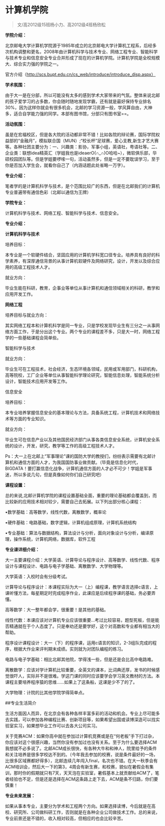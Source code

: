 
# 计算机学院  

> 文/高2012级15班杨小力、高2012级4班杨欣松  



**学院介绍：**

北京邮电大学计算机学院源于1985年成立的北京邮电大学计算机工程系，后经多次机构调整和更名，2008年由计算机科学与技术专业、网络工程专业、智能科学与技术专业和信息安全专业合并形成了现在的计算机学院。计算机学院是全校规模大、综合实力强的学院之一。

官方介绍（http://scs.bupt.edu.cn/cs_web/introduce/introduce_disp.aspx）



**学术氛围：**

由于大一是在分部，所以可能没有太多的感到学术大家带来的气氛。整体来说北邮的孩子爱学习的占多数，你会随时随地发现学霸，还有就是最好保持专业排名30%，因为这样你就会有很多机会，北邮的学习资源一般，学风算自由，大神多，适合自学能力强的同学。本部有图书馆，分部只有图书室==。


**活动氛围：**

虽是在宏福校区，但是各大院的活动都非常不错！比如各院的辩论赛，国际学院权益部的“金融月”，模拟联合国（MUN）;“校长杯”足球赛，爱心支教,新生才艺大赛等。各种社团主要分为：一、兴趣类：影协，军事小组，英语社，粤语社等。二、企业类：联想idea精英汇（学姐我也是ideaerO(∩_∩)O哈哈~），微软俱乐部，华硕校园团队等。但是学姐要啰嗦一句，活动虽然多，但是一定不要耽误学习，至于你是否加入学生会，就看你自己了（内涵话题此处省略一万字）。



**专业介绍：**

笔者学的是计算机科学与技术，是个范围比较广的东西，但是在北邮我们的计算机专业普遍带有通信色彩（北邮以通信为王牌）



**学院专业：**

计算机科学与技术、网络工程、智能科学与技术、信息安全。



**专业介绍：**

**计算机科学与技术**

培养目标：

本专业是一个软硬件结合，坚固应用的计算机学科宽口径专业。培养具有良好的科学素养，有深厚通信背景的从事计算机软硬件及网络研究，设计，开发以及综合应用的高级工程技术人才。


就业方向：

毕业生能在科研，教育，企事业等单位从事计算机和通信领域相关的科研，教学和应用开发工作。

**网络工程**

培养目标与就业方向：

其实网络工程本和计算机科学是同一专业，只是学校发现毕业生有三分之一从事网络方面工作，于是分出这个专业。两个专业的课程差不多，只是大一时，网络工程学的一些基础课程会简单些。



智能科学与技术

就业方向：

毕业生可在工程技术，社会经济，生态环境各领域，民用或军用部门，科研机构，高等院校，工厂企业等单位从事智能科学理论研究，智能信息处理，智能系统分析设计，智能技术应用开发等工作。

信息安全

培养目标：

本专业培养掌握信息安全的基本理论与方法，具备系统工程，计算机技术和网络技术等方面的专业知识。

就业方向：

毕业生可在信息产业以及其他国民经济部门从事各类信息安全系统，计算机安全系统的设计，开发，研究，教学等工作的高级工程技术人才。

Ps：大一上在北邮上“军事理论”课的国防大学的教授们，纷纷表示需要有北邮计算机和通信方面的人才，为我国国防事业做贡献。（毕竟是信息化时代，BIGDATA！要打赢信息化战争，计算机通信方面的人才必不可少！学姐是军事迷，所以多说几句，但是真像如何你们自己研究吧）



**课程设置：**

总的来说,北邮计算机学院的课程设置基础全面，重要的理论基础都会覆盖到，而比较新的应用技术相对较少，需要自己去拓展。以下列出部分核心课程：

•数学基础：高等数学，线性代数，离散数学，概率论

•硬件基础：电路基础，数字逻辑，计算机组成原理，计算机系统结构

•专业基础：算法与数据结构，算法设计与分析，面向对象设计与分析，编译原理，操作系统，计算机网络，数据库，软件工程



**专业课详细介绍：**

大一主要课程介绍：大学英语、计算导论与程序设计、高等数学、线性代数、程序设计与课程设计、电路与电子学基础、离散数学、大学物理等。

大学英语：入校时会有分级考试。

计算导论与程序设计：本课程实际为大一（上）编程课，教学语言选择c语言，上课听懂方法，每星期定时完成程序作业，此课应是后续程序课的基础，务必要弄懂。

高等数学：大一整年都会学，很重要！是其他的基础。

线性代数：本课应该对计算机专业应该很重要…考过比较容易，题型死板，但是能否精通就在于个人态度了。只是奉劝还是要学好，这个对高数和专业都有相当大的帮助。

程序设计课程设计：大一（下）的程序课，运用c语言的知识，2-3组队完成的程序，根据大作业来评判期末成绩。实则就为对团队编程的练习。

电路与电子学基础：相比北邮其他院，学得浅一些，但是还是会比高中电路难。

离散数学：应该对学计算机比较重要，全英文的课本，比词典还厚，发书的时候感觉很吓人，实际并不是很难。学这门课的同时应该要学会学习英文教材的方法。本课程主要培养程序猿的思维……如果上了这条船，这课是少不了的了。

大学物理：计院的比其他学院学得简单点。



##专业生活简介

生活方面因人而异，在北京会有各种各样丰富多彩的活动和机会。专业上尽可能多去实践，可以参加各种编程比赛、创新项目等，如果希望出国或读博深造可以找实验室实习，如果想毕业工作可以去各大公司实习。

关于竞赛ACM：如果你高中就在参加过计算机竞赛或是在“何老板”手下打过杂，你应该对这个很感兴趣，当然你没有参加过也没有关系。至于为什么要选择ACM我想就不必多说了。北邮ACM成长很快，有各种大牛和和神人，院里给予的条件和关注培养是很多学校达不到的。（今年我去参加的校赛，说是条件最好的一场，比很多区域赛都好得多），北邮连续几年闯入final，名次也不错。在大一秋季会有ACM培训会，然后大一下的第3，4周会有新生赛，和校赛，貌似在暑假会有集训，那时你的假期就只有7天，天天泡在实验室，暑假基本上就贡献给ACM了，笔者经验也不足，但是还是选择在ACM这条路上走下去，ACM是条不归路，你们要慎重！



**专业未来发展：**

如果从事本专业，主要分为学术和工程两个方向。如果选择读博，今后就是在高校、研究所、公司做科研工作，否则就是在各种企业公司做技术工作。总的来说，专业前景还是不错的，收入相对较高，但相应的也会比较辛苦。




